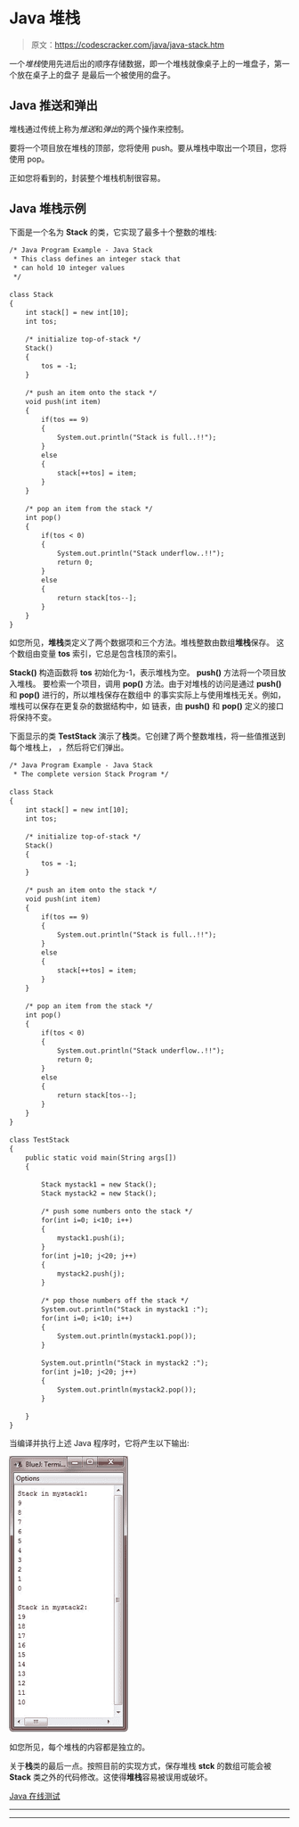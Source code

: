 # Java 堆栈

> 原文：<https://codescracker.com/java/java-stack.htm>

一个*堆栈*使用先进后出的顺序存储数据，即一个堆栈就像桌子上的一堆盘子，第一个放在桌子上的盘子 是最后一个被使用的盘子。

## Java 推送和弹出

堆栈通过传统上称为*推送*和*弹出*的两个操作来控制。

要将一个项目放在堆栈的顶部，您将使用 push。要从堆栈中取出一个项目，您将使用 pop。

正如您将看到的，封装整个堆栈机制很容易。

## Java 堆栈示例

下面是一个名为 **Stack** 的类，它实现了最多十个整数的堆栈:

```
/* Java Program Example - Java Stack
 * This class defines an integer stack that
 * can hold 10 integer values
 */

class Stack
{
    int stack[] = new int[10];
    int tos;

    /* initialize top-of-stack */
    Stack()
    {
        tos = -1;
    }

    /* push an item onto the stack */
    void push(int item)
    {
        if(tos == 9)
        {
            System.out.println("Stack is full..!!");
        }
        else
        {
            stack[++tos] = item;
        }
    }

    /* pop an item from the stack */
    int pop()
    {
        if(tos < 0)
        {
            System.out.println("Stack underflow..!!");
            return 0;
        }
        else
        {
            return stack[tos--];
        }
    }
}
```

如您所见，**堆栈**类定义了两个数据项和三个方法。堆栈整数由数组**堆栈**保存。 这个数组由变量 **tos** 索引，它总是包含栈顶的索引。

**Stack()** 构造函数将 **tos** 初始化为-1，表示堆栈为空。 **push()** 方法将一个项目放入堆栈。 要检索一个项目，调用 **pop()** 方法。由于对堆栈的访问是通过 **push()** 和 **pop()** 进行的，所以堆栈保存在数组中 的事实实际上与使用堆栈无关。例如，堆栈可以保存在更复杂的数据结构中，如 链表，由 **push()** 和 **pop()** 定义的接口将保持不变。

下面显示的类 **TestStack** 演示了**栈**类。它创建了两个整数堆栈，将一些值推送到每个堆栈上， ，然后将它们弹出。

```
/* Java Program Example - Java Stack
 * The complete version Stack Program */

class Stack
{
    int stack[] = new int[10];
    int tos;

    /* initialize top-of-stack */
    Stack()
    {
        tos = -1;
    }

    /* push an item onto the stack */
    void push(int item)
    {
        if(tos == 9)
        {
            System.out.println("Stack is full..!!");
        }
        else
        {
            stack[++tos] = item;
        }
    }

    /* pop an item from the stack */
    int pop()
    {
        if(tos < 0)
        {
            System.out.println("Stack underflow..!!");
            return 0;
        }
        else
        {
            return stack[tos--];
        }
    }
}

class TestStack
{
    public static void main(String args[])
    {

        Stack mystack1 = new Stack();
        Stack mystack2 = new Stack();

        /* push some numbers onto the stack */
        for(int i=0; i<10; i++)
        {
            mystack1.push(i);
        }
        for(int j=10; j<20; j++)
        {
            mystack2.push(j);
        }

        /* pop those numbers off the stack */
        System.out.println("Stack in mystack1 :");
        for(int i=0; i<10; i++)
        {
            System.out.println(mystack1.pop());
        }

        System.out.println("Stack in mystack2 :");
        for(int j=10; j<20; j++)
        {
            System.out.println(mystack2.pop());
        }

    }
}
```

当编译并执行上述 Java 程序时，它将产生以下输出:

![java stack](img/52dd68f2676ac9989bc4ab83edd4dde8.png)

如您所见，每个堆栈的内容都是独立的。

关于**栈**类的最后一点。按照目前的实现方式，保存堆栈 **stck** 的数组可能会被 **Stack** 类之外的代码修改。这使得**堆栈**容易被误用或破坏。

[Java 在线测试](/exam/showtest.php?subid=1)

* * *

* * *